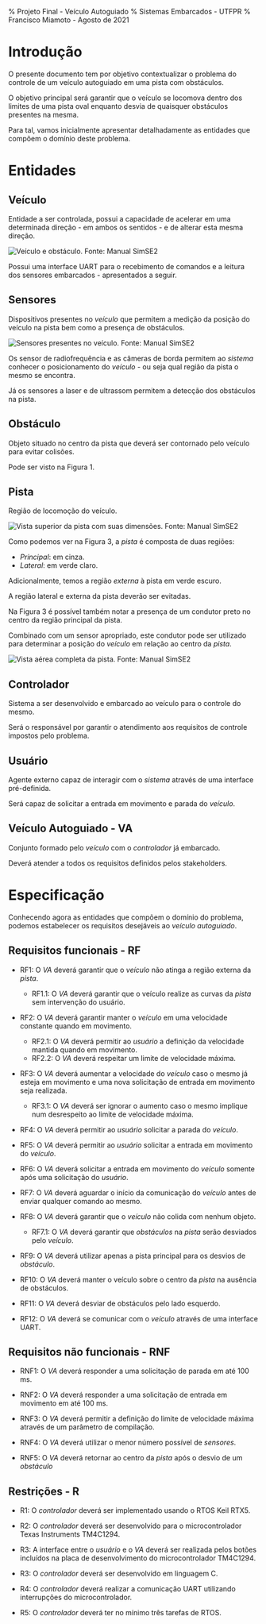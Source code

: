 % Projeto Final - Veículo Autoguiado
% Sistemas Embarcados - UTFPR
% Francisco Miamoto - Agosto de 2021

# Introdução 

O presente documento tem por objetivo contextualizar o problema do controle de um
veículo autoguiado em uma pista com obstáculos.

O objetivo principal será garantir que o veículo se locomova dentro dos limites de uma pista oval enquanto desvia de quaisquer obstáculos presentes na mesma.

Para tal, vamos inicialmente apresentar detalhadamente as entidades que compõem o domínio deste problema.

# Entidades

##  Veículo
Entidade a ser controlada, possui a capacidade de acelerar em uma determinada direção - em ambos os sentidos - e de alterar esta mesma direção.

![Veículo e obstáculo. Fonte: Manual SimSE2](./img/obstacle.png)

Possui uma interface UART para o recebimento de comandos e a leitura dos sensores embarcados - apresentados a seguir.

## Sensores
Dispositivos presentes no *veículo* que permitem a medição da posição do veículo 
na pista bem como a presença de obstáculos.

![Sensores presentes no *veículo*. Fonte: Manual SimSE2](./img/sensors.png)

Os sensor de radiofrequência e as câmeras de borda permitem ao *sistema* conhecer
o posicionamento do *veículo* - ou seja qual região da pista o mesmo se encontra.

Já os sensores a laser e de ultrassom permitem a detecção dos obstáculos na pista.

## Obstáculo
Objeto situado no centro da pista que deverá ser contornado pelo veículo para evitar colisões.

Pode ser visto na Figura 1.

## Pista

Região de locomoção do veículo.

![Vista superior da pista com suas dimensões. Fonte: Manual SimSE2](./img/pista.png)

Como podemos ver na Figura 3, a *pista* é composta de duas regiões:

- *Principal*: em cinza.
- *Lateral*: em verde claro.

Adicionalmente, temos a região *externa* à pista em verde escuro.

A região lateral e externa da pista deverão ser evitadas.

Na Figura 3 é possível também notar a presença de um condutor preto no centro da região principal da pista.

Combinado com um sensor apropriado, este condutor pode ser utilizado para determinar
a posição do *veículo* em relação ao centro da *pista*.

![Vista aérea completa da pista. Fonte: Manual SimSE2](./img/pista2.png)

## Controlador
Sistema a ser desenvolvido e embarcado ao veículo para o controle do mesmo.

Será o responsável por garantir o atendimento aos requisitos de controle impostos pelo problema.

## Usuário
Agente externo capaz de interagir com o *sistema* através de uma interface pré-definida.

Será capaz de solicitar a entrada em movimento e parada do *veículo*.

## Veículo Autoguiado - VA
Conjunto formado pelo *veículo* com o *controlador* já embarcado.

Deverá atender a todos os requisitos definidos pelos stakeholders.

# Especificação

Conhecendo agora as entidades que compõem o domínio do problema, podemos estabelecer os requisitos desejáveis ao *veículo autoguiado*.

## Requisitos funcionais - RF

- RF1: O *VA* deverá garantir que o *veículo* não atinga a região externa da *pista*.
    - RF1.1: O *VA* deverá garantir que o veículo realize as curvas da *pista* sem intervenção do usuário.

- RF2: O *VA* deverá garantir manter o *veículo* em uma velocidade constante quando em movimento.
    - RF2.1: O *VA* deverá permitir ao *usuário* a definição da velocidade mantida quando em movimento.
    - RF2.2: O *VA* deverá respeitar um limite de velocidade máxima.

- RF3: O *VA* deverá aumentar a velocidade do *veículo* caso o mesmo já esteja em
  movimento e uma nova solicitação de entrada em movimento seja realizada.
  - RF3.1: O *VA* deverá ser ignorar o aumento caso o mesmo implique num desrespeito ao
    limite de velocidade máxima.

- RF4: O *VA* deverá permitir ao *usuário* solicitar a parada do *veículo*.

- RF5: O *VA* deverá permitir ao *usuário* solicitar a entrada em movimento do *veículo*.

- RF6: O *VA* deverá solicitar a entrada em movimento do *veículo* somente após uma solicitação do *usuário*.

- RF7: O *VA* deverá aguardar o início da comunicação do *veículo* antes de enviar qualquer comando ao mesmo.

- RF8: O *VA* deverá garantir que o *veículo* não colida com nenhum objeto.
    - RF7.1: O *VA* deverá garantir que *obstáculos* na *pista* serão desviados pelo *veículo*.

- RF9: O *VA* deverá utilizar apenas a pista principal para os desvios de *obstáculo*.

- RF10: O *VA* deverá manter o veículo sobre o centro da *pista* na ausência de obstáculos.

- RF11: O *VA* deverá desviar de obstáculos pelo lado esquerdo.

- RF12: O *VA* deverá se comunicar com o *veículo* através de uma interface UART.

## Requisitos não funcionais - RNF

- RNF1: O *VA* deverá responder a uma solicitação de parada em até 100 ms.

- RNF2: O *VA* deverá responder a uma solicitação de entrada em movimento em até 100 ms.

- RNF3: O *VA* deverá permitir a definição do limite de velocidade máxima através de um parâmetro de compilação.

- RNF4: O *VA* deverá utilizar o menor número possível de *sensores*.

- RNF5: O *VA* deverá retornar ao centro da *pista* após o desvio de um *obstáculo*

## Restrições - R
- R1: O *controlador* deverá ser implementado usando o RTOS Keil RTX5.

- R2: O *controlador* deverá ser desenvolvido para o microcontrolador Texas Instruments 
TM4C1294.

- R3: A interface entre o *usuário* e o *VA* deverá ser realizada pelos botões incluídos na placa de desenvolvimento do microcontrolador TM4C1294.

- R3: O *controlador* deverá ser desenvolvido em linguagem C.

- R4: O *controlador* deverá realizar a comunicação UART utilizando interrupções do microcontrolador.

- R5: O *controlador* deverá ter no mínimo três tarefas de RTOS.
